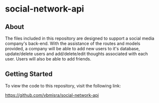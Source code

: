 # social-network-api

## About
The files included in this repository are designed to support a social media company's back-end. With the assistance of the routes and models provided, a company will be able to add new users to it's database, update/delete users and add/delete/edit thoughts associated with each user. Users will also be able to add friends.

## Getting Started
To view the code to this repository, visit the following link:

https://github.com/vbmisra/social-network-api
